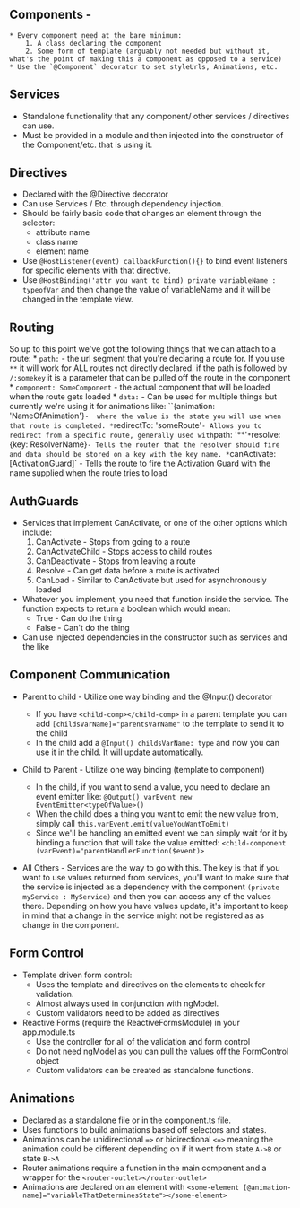 ## Components - 
    * Every component need at the bare minimum: 
        1. A class declaring the component
        2. Some form of template (arguably not needed but without it, what's the point of making this a component as opposed to a service)
    * Use the `@Component` decorator to set styleUrls, Animations, etc.

## Services
* Standalone functionality that any component/ other services / directives can use. 
* Must be provided in a module and then injected into the constructor of the Component/etc. that is using it.

## Directives
* Declared with the @Directive decorator
* Can use Services / Etc. through dependency injection.
* Should be fairly basic code that changes an element through the selector:
    * attribute name
    * class name
    * element name
* Use `@HostListener(event) callbackFunction(){}` to bind event listeners for specific elements with that directive.
* Use `@HostBinding('attr you want to bind) private variableName : typeofVar` and then change the value of variableName and it will be changed in the template view.


## Routing

So up to this point we've got the following things that we can attach to a route: 
    * `path:` -  the url segment that you're declaring a route for. If you use `**` it will work for ALL routes not directly declared. if the path is followed by `/:somekey` it is a parameter that can be pulled off the route in the component
    * `component: SomeComponent` -  the actual component that will be loaded when the route gets loaded
    * `data:` -  Can be used for multiple things but currently we're using it for animations like: ``{animation: 'NameOfAnimation'}` -  where the value is the state you will use when that route is completed.
    * `redirectTo: 'someRoute'` - Allows you to redirect from a specific route, generally used with `path: '**'`
    * `resolve: {key: ResolverName}` - Tells the router that the resolver should fire and data should be stored on a key with the key name.
    * `canActivate: [ActivationGuard]` - Tells the route to fire the Activation Guard with the name supplied when the route tries to load


## AuthGuards
* Services that implement CanActivate, or one of the other options which include: 
    1. CanActivate - Stops from going to a route
    2. CanActivateChild - Stops access to child routes
    3. CanDeactivate - Stops from leaving a route
    4. Resolve - Can get data before a route is activated
    5. CanLoad - Similar to CanActivate but used for asynchronously loaded 
* Whatever you implement, you need that function inside the service. The function expects to return a boolean which would mean:
    * True - Can do the thing
    * False - Can't do the thing
* Can use injected dependencies in the constructor such as services and the like

## Component Communication

* Parent to child - Utilize one way binding and the @Input() decorator
    * If you have `<child-comp></child-comp>` in a parent template you can add `[childsVarName]="parentsVarName"` to the template to send it to the child
    * In the child add a `@Input() childsVarName: type` and now you can use it in the child. It will update automatically. 
* Child to Parent - Utilize one way binding (template to component) 
    * In the child, if you want to send a value, you need to declare an event emitter like: `@Output() varEvent new EventEmitter<typeOfValue>()`
    * When the child does a thing you want to emit the new value from, simply call `this.varEvent.emit(valueYouWantToEmit)`
    * Since we'll be handling an emitted event we can simply wait for it by binding a function that will take the value emitted: `<child-component (varEvent)="parentHandlerFunction($event)>`

* All Others - Services are the way to go with this. The key is that if you want to use values returned from services, you'll want to make sure that the service is injected as a dependency with the component `(private myService : MyService)` and then you can access any of the values there. Depending on how you have values update, it's important to keep in mind that a change in the service might not be registered as as change in the component.

## Form Control
* Template driven form control:
    * Uses the template and directives on the elements to check for validation. 
    * Almost always used in conjunction with ngModel. 
    * Custom validators need to be added as directives
* Reactive Forms (require the ReactiveFormsModule) in your app.module.ts
    * Use the controller for all of the validation and form control
    * Do not need ngModel as you can pull the values off the FormControl object
    * Custom validators can be created as standalone functions.

## Animations
* Declared as a standalone file or in the component.ts file.
* Uses functions to build animations based off selectors and states.
* Animations can be unidirectional `=>` or bidirectional `<=>` meaning the animation could be different depending on if it went from state `A->B` or state `B->A`
* Router animations require a function in the main component and a wrapper for the `<router-outlet></router-outlet>`
* Animations are declared on an element with `<some-element [@animation-name]="variableThatDeterminesState"></some-element>`


